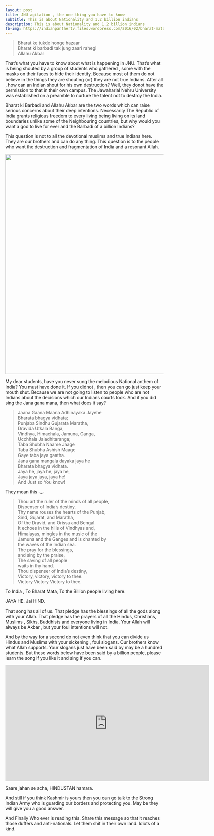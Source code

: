 ```yaml
---
layout: post
title: JNU agitation , the one thing you have to know
subtitle: This is about Nationality and 1.2 billion indians
description: This is about Nationality and 1.2 billion indians
fb-img: https://indianpanthertv.files.wordpress.com/2016/02/bharat-mata-small.png
---
```


<blockquote class="blocky">Bharat ke tukde honge hazaar <br/> 
Bharat ki barbadi tak jung zaari rahegi  <br/> 
Allahu Akbar  <br/> 
</blockquote>

That’s what you have to know about what is happening in JNU. That’s what is being shouted by a group of students who gathered , some with the masks on their faces to hide their identity. Because most of them do not believe in the things they are shouting (or) they are not true Indians. After all , how can an Indian shout for his own destruction? Well, they donot have the permission to that in their own campus. The Jawaharlal Nehru University was established on a preamble to nurture the talent not to destroy the India.

Bharat ki Barbadi and Allahu Akbar are the two words which can raise serious concerns about their deep intentions. Necessarily The Republic of India grants religious freedom to every living being living on its land boundaries unlike some of the Neighbouring countries, but why would you want a god to live for ever and the Barbadi of a billion Indians?

This question is not to all the devotional muslims and true Indians here. They are our brothers and can do any thing. This question is to the people who want the destruction and fragmentation of India and a resonant Allah.

<img src="http://i.dailymail.co.uk/i/pix/2016/02/09/22/3108BF4400000578-0-image-a-4_1455057525344.jpg" width="700" class="img img-responsive" />

My dear students, have you never sung the melodious National anthem of India?
You must have done it. If you didnot , then you can go just keep your mouth shut. Because we are not going to listen to people who are not Indians about the decisions which our Indians courts took. And if you did sing the Jana gana mana, then what does it say?

<blockquote class="blocky">Jaana Gaana Maana Adhinayaka Jayehe<br/>
Bharata bhagya vidhata;<br/>  
Punjaba Sindhu Gujarata Maratha,<br/>  
Dravida Utkala Banga,<br/>  
Vindhya, Himachala, Jamuna, Ganga,<br/>    
Ucchhala Jaladhitaranga;<br/>  
Taba Shubha Naame Jaage<br/>  
Taba Shubha Ashish Maage<br/>  
Gaye taba jaya gaatha.<br/>  
Jana gana mangala dayaka jaya he<br/>  
Bharata bhagya vidhata.<br/>  
Jaya he, jaya he, jaya he,<br/>  
Jaya jaya jaya, jaya he!<br/>  
And Just so You know!</blockquote>
They mean this -_-  

<blockquote class="blocky"> Thou art the ruler of the minds of all people,<br/>  
Dispenser of India’s destiny.<br/>  
Thy name rouses the hearts of the Punjab,<br/>  
Sind, Gujarat, and Maratha,<br/>  
Of the Dravid, and Orissa and Bengal.<br/>  
It echoes in the hills of Vindhyas and,<br/>  
Himalayas, mingles in the music of the<br/>  
Jamuna and the Ganges and is chanted by<br/>  
the waves of the Indian sea.<br/>  
The pray for the blessings,<br/>  
and sing by the praise,<br/>  
The saving of all people<br/>  
waits in thy hand.<br/>  
Thou dispenser of India’s destiny,<br/>  
Victory, victory, victory to thee.<br/>  
Victory Victory Victory to thee. </blockquote>
To India , To Bharat Mata, To the Billion people living here.  

JAYA HE. Jai HIND.

That song has all of us. That pledge has the blessings of all the gods along with your Allah. That pledge has the prayers of all the Hindus, Christians, Muslims , Sikhs, Buddhists and everyone living in India. Your Allah will always be Akbar , but your foul intentions will not.

And by the way for a second do not even think that you can divide us Hindus and Muslims with your sickening , foul slogans. Our brothers know what Allah supports. Your slogans just have been said by may be a hundred students. But these words below have been said by a billion people, please learn the song if you like it and sing if you can.

 <iframe width="650" height="368" src="https://www.youtube.com/embed/k4ODTGGSQlQ" frameborder="0" allowfullscreen></iframe>
 

Saare jahan se acha, HINDUSTAN hamara.

And still if you think Kashmir is yours then you can go talk to the Strong Indian Army who is guarding our borders and protecting you. May be they will give you a good answer.

And Finally  Who ever is reading this. Share this message so that it reaches those duffers and anti-nationals. Let them shit in their own land. Idiots of a kind.